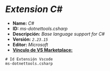 <!-- Autor: Daniel Benjamin Perez Morales -->
<!-- GitHub: https://github.com/D4nitrix13 -->
<!-- GitLab: https://gitlab.com/D4nitrix13 -->
<!-- Correo electrónico: danielperezdev@proton.me -->

# ***Extension C#***

- **Name:** *C#*
- **ID:** *ms-dotnettools.csharp*
- **Descripción:** *Base language support for C#*
- **Versión:** *`2.23.15`*
- **Editor:** *Microsoft*
- **[Vínculo de VS Marketplace:](https://marketplace.visualstudio.com/items?itemName=ms-dotnettools.csharp "https://marketplace.visualstudio.com/items?itemName=ms-dotnettools.csharp")**

```plaintext
# Id Extensión Vscode
ms-dotnettools.csharp
```
